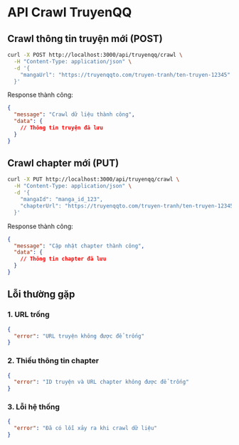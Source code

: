 # API Crawl TruyenQQ

## Crawl thông tin truyện mới (POST)

```bash
curl -X POST http://localhost:3000/api/truyenqq/crawl \
  -H "Content-Type: application/json" \
  -d '{
    "mangaUrl": "https://truyenqqto.com/truyen-tranh/ten-truyen-12345"
  }'
```

Response thành công:
```json
{
  "message": "Crawl dữ liệu thành công",
  "data": {
    // Thông tin truyện đã lưu
  }
}
```

## Crawl chapter mới (PUT)

```bash
curl -X PUT http://localhost:3000/api/truyenqq/crawl \
  -H "Content-Type: application/json" \
  -d '{
    "mangaId": "manga_id_123",
    "chapterUrl": "https://truyenqqto.com/truyen-tranh/ten-truyen-12345/chap-1"
  }'
```

Response thành công:
```json
{
  "message": "Cập nhật chapter thành công",
  "data": {
    // Thông tin chapter đã lưu
  }
}
```

## Lỗi thường gặp

### 1. URL trống
```json
{
  "error": "URL truyện không được để trống"
}
```

### 2. Thiếu thông tin chapter
```json
{
  "error": "ID truyện và URL chapter không được để trống"
}
```

### 3. Lỗi hệ thống
```json
{
  "error": "Đã có lỗi xảy ra khi crawl dữ liệu"
}
```